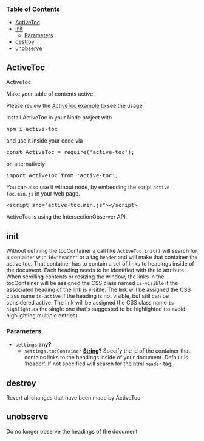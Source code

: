 <!-- Generated by documentation.js. Update this documentation by updating the source code. -->

### Table of Contents

-   [ActiveToc][1]
-   [init][2]
    -   [Parameters][3]
-   [destroy][4]
-   [unobserve][5]

## ActiveToc

ActiveToc

Make your table of contents active.

Please review the [ActiveToc example][6] to see the usage.

Install ActiveToc in your Node project with 

<pre>
npm i active-toc
</pre>

and use it inside your code via 

<pre>
const ActiveToc = require('active-toc');
</pre>

or, alternatively 

<pre>
import ActiveToc from 'active-toc';
</pre>

You can also use it without node, by embedding the script <code>active-toc.min.js</code> in your web page.

<pre>
&lt;script src="active-toc.min.js">&lt;/script>
</pre> 

ActiveToc is using the IntersectionObserver API.

## init

Without defining the tocContainer a call like <code>ActiveToc.init()</code> will search for a container
with <code>id="header"</code> or a tag <code>header</code> and will make that container the active toc.
That container has to contain a set of links to headings inside of the document. Each heading needs to be identified with the id attribute.
When scrolling contents or resizing the window, the links in the tocContainer will be assigned the CSS class named <code>is-visible</code> if the associated heading of the link is visible.
The link will be assigned the CSS class name <code>is-active</code> if the heading is not visible, but still can be considered active.
The link will be assigned the CSS class name <code>is-highlight</code> as the single one that´s suggested to be highlighted (to avoid highlighting multiple entries).

### Parameters

-   `settings` **any?** 
    -   `settings.tocContainer` **[String][7]?** Specify the id of the container that contains links to the headings inside of your document. Default is 'header'. If not specified will search for the html <code>header</code> tag.

## destroy

Revert all changes that have been made by ActiveToc

## unobserve

Do no longer observe the headings of the document

[1]: #activetoc

[2]: #init

[3]: #parameters

[4]: #destroy

[5]: #unobserve

[6]: https://github.com/ulfschneider/active-toc/active-toc.html

[7]: https://developer.mozilla.org/docs/Web/JavaScript/Reference/Global_Objects/String
